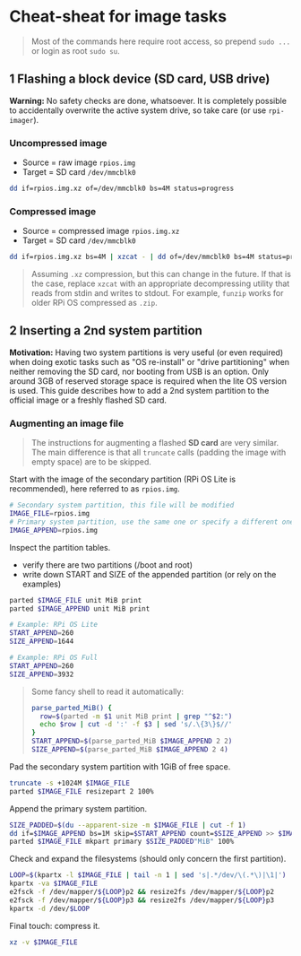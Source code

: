 # Cheat-sheat for image tasks

> Most of the commands here require root access, so prepend `sudo ...`
> or login as root `sudo su`.

## 1 Flashing a block device (SD card, USB drive)

**Warning:** No safety checks are done, whatsoever. It is completely possible
to accidentally overwrite the active system drive, so take care (or use `rpi-imager`).

### Uncompressed image
- Source = raw image `rpios.img`
- Target = SD card `/dev/mmcblk0`

```bash
dd if=rpios.img.xz of=/dev/mmcblk0 bs=4M status=progress
```

### Compressed image
- Source = compressed image `rpios.img.xz`
- Target = SD card `/dev/mmcblk0`

```bash
dd if=rpios.img.xz bs=4M | xzcat - | dd of=/dev/mmcblk0 bs=4M status=progress
```

> Assuming `.xz` compression, but this can change in the future. If that is the
> case, replace `xzcat` with an appropriate decompressing utility that reads
> from stdin and writes to stdout. For example, `funzip` works for older RPi OS
> compressed as `.zip`.

## 2 Inserting a 2nd system partition

**Motivation:** Having two system partitions is very useful (or even required)
when doing exotic tasks such as "OS re-install" or "drive partitioning" when
neither removing the SD card, nor booting from USB is an option. Only around
3GB of reserved storage space is required when the lite OS version is used.
This guide describes how to add a 2nd system partition to the official image
or a freshly flashed SD card.

### Augmenting an image file

> The instructions for augmenting a flashed **SD card** are very similar.
> The main difference is that all `truncate` calls (padding the image with
> empty space) are to be skipped.

Start with the image of the secondary partition (RPi OS Lite is recommended),
here referred to as `rpios.img`.

```bash
# Secondary system partition, this file will be modified
IMAGE_FILE=rpios.img
# Primary system partition, use the same one or specify a different one.
IMAGE_APPEND=rpios.img
```

Inspect the partition tables.
  - verify there are two partitions (/boot and root)
  - write down START and SIZE of the appended partition (or rely on the examples)

```bash
parted $IMAGE_FILE unit MiB print
parted $IMAGE_APPEND unit MiB print

# Example: RPi OS Lite
START_APPEND=260
SIZE_APPEND=1644

# Example: RPi OS Full
START_APPEND=260
SIZE_APPEND=3932
```

> Some fancy shell to read it automatically:
> ```bash
> parse_parted_MiB() {
>   row=$(parted -m $1 unit MiB print | grep "^$2:")
>   echo $row | cut -d ':' -f $3 | sed 's/.\{3\}$//'
> }
> START_APPEND=$(parse_parted_MiB $IMAGE_APPEND 2 2)
> SIZE_APPEND=$(parse_parted_MiB $IMAGE_APPEND 2 4)
> ```

Pad the secondary system partition with 1GiB of free space.

```bash
truncate -s +1024M $IMAGE_FILE
parted $IMAGE_FILE resizepart 2 100%
```

Append the primary system partition.

```bash
SIZE_PADDED=$(du --apparent-size -m $IMAGE_FILE | cut -f 1)
dd if=$IMAGE_APPEND bs=1M skip=$START_APPEND count=$SIZE_APPEND >> $IMAGE_FILE
parted $IMAGE_FILE mkpart primary $SIZE_PADDED"MiB" 100%
```

Check and expand the filesystems (should only concern the first partition).

```bash
LOOP=$(kpartx -l $IMAGE_FILE | tail -n 1 | sed 's|.*/dev/\(.*\)|\1|')
kpartx -va $IMAGE_FILE
e2fsck -f /dev/mapper/${LOOP}p2 && resize2fs /dev/mapper/${LOOP}p2
e2fsck -f /dev/mapper/${LOOP}p3 && resize2fs /dev/mapper/${LOOP}p3
kpartx -d /dev/$LOOP
```


Final touch: compress it.

```bash
xz -v $IMAGE_FILE
```
